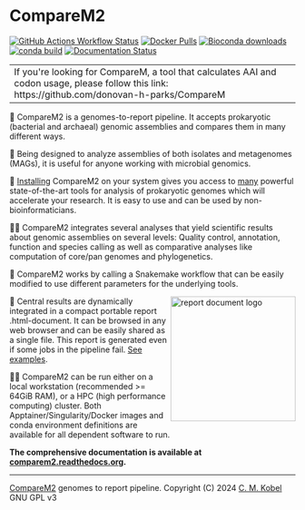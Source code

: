 # CompareM2
[![GitHub Actions Workflow Status](https://img.shields.io/github/actions/workflow/status/cmkobel/comparem2/dry-run.yaml)](https://github.com/cmkobel/comparem2/actions/) [![Docker Pulls](https://img.shields.io/docker/pulls/cmkobel/comparem2?label=docker%20pulls)](https://comparem2.readthedocs.io/en/latest/10%20installation/)  [![Bioconda downloads](https://img.shields.io/conda/dn/bioconda/comparem2?label=Bioconda%20downloads&color=%2300CC00)](https://comparem2.readthedocs.io/en/latest/10%20installation/) [![conda build](https://img.shields.io/conda/v/bioconda/comparem2)](https://comparem2.readthedocs.io/en/latest/10%20installation/) [![Documentation Status](https://readthedocs.org/projects/comparem2/badge/?version=latest)](https://comparem2.readthedocs.io/en/latest/?badge=latest)

<table><tr><td>
If you're looking for CompareM, a tool that calculates AAI and codon usage, please follow this link: https://github.com/donovan-h-parks/CompareM
</td></tr></table>

🧬 CompareM2 is a genomes-to-report pipeline. It accepts prokaryotic (bacterial and archaeal) genomic assemblies and compares them in many different ways. 

🦠 Being designed to analyze assemblies of both isolates and metagenomes (MAGs), it is useful for anyone working with microbial genomics.

💾 [Installing](https://comparem2.readthedocs.io/en/latest/10%20installation/) CompareM2 on your system gives you access to [many](https://comparem2.readthedocs.io/en/latest/30%20what%20analyses%20does%20it%20do/) powerful state-of-the-art tools for analysis of prokaryotic genomes which will accelerate your research. It is easy to use and can be used by non-bioinformaticians.

👩‍🔬 CompareM2 integrates several analyses that yield scientific results about genomic assemblies on several levels: Quality control, annotation, function and species calling as well as comparative analyses like computation of core/pan genomes and phylogenetics. 

🐍 CompareM2 works by calling a Snakemake workflow that can be easily modified to use different parameters for the  underlying tools.

<a href="https://comparem2.readthedocs.io/en/latest/30%20what%20analyses%20does%20it%20do/#rendered-report"><img width="220" style="width: 220px" alt="report document logo" align="right" src="https://github.com/cmkobel/comparem2/assets/5913696/e5f9b72c-2137-4850-8779-a5528d8ccbaf"></a>

📙 Central results are dynamically integrated in a compact portable report .html-document. It can be browsed in any web browser and can be easily shared as a single file. This report is generated even if some jobs in the pipeline fail. [See examples](https://comparem2.readthedocs.io/en/latest/30%20what%20analyses%20does%20it%20do/#rendered-report).

🧑‍💻 CompareM2 can be run either on a local workstation (recommended >= 64GiB RAM), or a HPC (high performance computing) cluster. Both  Apptainer/Singularity/Docker images and conda environment definitions are available for all dependent software to run.


**The comprehensive documentation is available at [comparem2.readthedocs.org](https://comparem2.readthedocs.org).**

---

[CompareM2](https://github.com/cmkobel/comparem2) genomes to report pipeline. Copyright (C) 2024 [C. M. Kobel](https://github.com/cmkobel) GNU GPL v3


